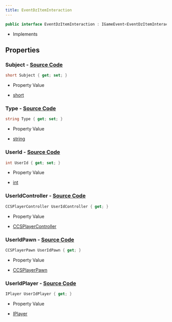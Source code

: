 ```yaml
---
title: EventDzItemInteraction
---
```


```csharp
public interface EventDzItemInteraction : IGameEvent<EventDzItemInteraction>
```

- Implements

## Properties

### **Subject** - [Source Code](https://github.com/swiftly-solution/swiftlys2/blob/main/managed/src/SwiftlyS2.Generated/GameEvents/Interfaces/EventDzItemInteraction.cs#L48)

```csharp
short Subject { get; set; }
```

- Property Value

- [short](https://learn.microsoft.com/dotnet/api/system.int16)

### **Type** - [Source Code](https://github.com/swiftly-solution/swiftlys2/blob/main/managed/src/SwiftlyS2.Generated/GameEvents/Interfaces/EventDzItemInteraction.cs#L55)

```csharp
string Type { get; set; }
```

- Property Value

- [string](https://learn.microsoft.com/dotnet/api/system.string)

### **UserId** - [Source Code](https://github.com/swiftly-solution/swiftlys2/blob/main/managed/src/SwiftlyS2.Generated/GameEvents/Interfaces/EventDzItemInteraction.cs#L41)

```csharp
int UserId { get; set; }
```

- Property Value

- [int](https://learn.microsoft.com/dotnet/api/system.int32)

### **UserIdController** - [Source Code](https://github.com/swiftly-solution/swiftlys2/blob/main/managed/src/SwiftlyS2.Generated/GameEvents/Interfaces/EventDzItemInteraction.cs#L23)

```csharp
CCSPlayerController UserIdController { get; }
```

- Property Value

- [CCSPlayerController](/docs/api/shared/schemadefinitions/ccsplayercontroller)

### **UserIdPawn** - [Source Code](https://github.com/swiftly-solution/swiftlys2/blob/main/managed/src/SwiftlyS2.Generated/GameEvents/Interfaces/EventDzItemInteraction.cs#L30)

```csharp
CCSPlayerPawn UserIdPawn { get; }
```

- Property Value

- [CCSPlayerPawn](/docs/api/shared/schemadefinitions/ccsplayerpawn)

### **UserIdPlayer** - [Source Code](https://github.com/swiftly-solution/swiftlys2/blob/main/managed/src/SwiftlyS2.Generated/GameEvents/Interfaces/EventDzItemInteraction.cs#L34)

```csharp
IPlayer UserIdPlayer { get; }
```

- Property Value

- [IPlayer](/docs/api/shared/players/iplayer)

